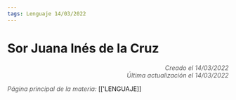 ```yaml
---
tags: Lenguaje 14/03/2022
---
```


# Sor Juana Inés de la Cruz
<div style="text-align: right; opacity: 0.7; font-style: italic;">Creado el 14/03/2022</div>
<div style="text-align: right; opacity: 0.7; font-style: italic;">Última actualización el 14/03/2022</div>



<span style="opacity: 0.7; font-style: italic;">Página principal de la materia:</span> [['LENGUAJE]]